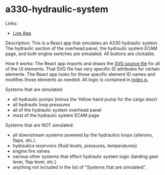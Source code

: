 # a330-hydraulic-system

Links:
- [Live App](https://a330-hydraulic-system-app-yqep8.ondigitalocean.app/)

Description:
This is a React app that simulates an A330 hydraulic system. The hydraulic section of the overhead panel, the hydraulic system ECAM page, and both engine switches are simulated. All buttons are clickable.

How it works:
The React app imports and draws the [SVG source file](https://github.com/JeffLatham/a330-hydraulic-system/tree/main/a330-hydraulic-system-app/src/svg) for all of the UI elements. That SVG file has very specific ID attributes for certain elements. The React app looks for those specific element ID names and modifies those elements as needed. All logic is contained in [index.js](https://github.com/JeffLatham/a330-hydraulic-system/blob/main/a330-hydraulic-system-app/src/index.js).

Systems that are simulated:
- all hydraulic pumps (minus the Yellow hand pump for the cargo door)
- all hydraulic loop pressures
- all of the hydraulic system overhead panel
- most of the hydraulic system ECAM page

Systems that are NOT simulated:
- all downstream systems powered by the hydraulics loops (ailerons, flaps, etc.).
- hydraulics reservoirs (fluid levels, pressures, temperatures)
- engine fire valves
- various other systems that effect hydraulic system logic (landing gear lever, flap lever, etc.)
- anything not included in the list of "Systems that are simulated".